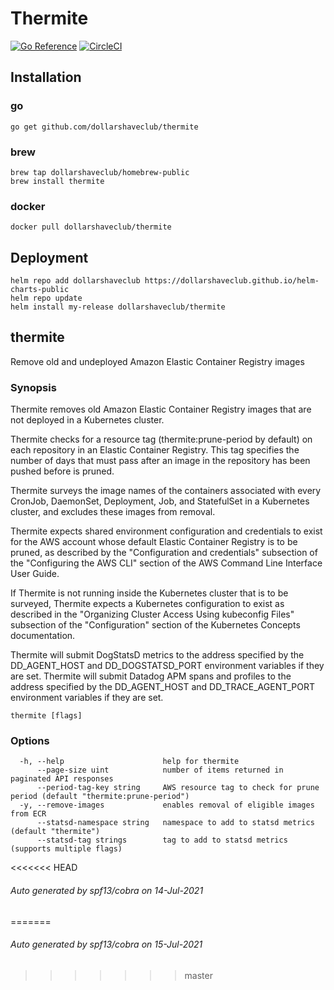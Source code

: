 Thermite
========

[![Go Reference](https://pkg.go.dev/badge/github.com/dollarshaveclub/thermite.svg)](https://pkg.go.dev/github.com/dollarshaveclub/thermite)
[![CircleCI](https://circleci.com/gh/dollarshaveclub/thermite/tree/master.svg?style=svg)](https://circleci.com/gh/dollarshaveclub/thermite/tree/master)

## Installation

### go

	go get github.com/dollarshaveclub/thermite

### brew

	brew tap dollarshaveclub/homebrew-public
	brew install thermite

### docker

	docker pull dollarshaveclub/thermite

## Deployment

    helm repo add dollarshaveclub https://dollarshaveclub.github.io/helm-charts-public
	helm repo update
	helm install my-release dollarshaveclub/thermite


## thermite

Remove old and undeployed Amazon Elastic Container Registry images

### Synopsis

Thermite removes old Amazon Elastic Container Registry images that are not
deployed in a Kubernetes cluster.

Thermite checks for a resource tag (thermite:prune-period by default) on each
repository in an Elastic Container Registry. This tag specifies the number of
days that must pass after an image in the repository has been pushed before
is pruned.

Thermite surveys the image names of the containers associated with every
CronJob, DaemonSet, Deployment, Job, and StatefulSet in a Kubernetes
cluster, and excludes these images from removal.

Thermite expects shared environment configuration and credentials to exist for
the AWS account whose default Elastic Container Registry is to be pruned, as
described by the "Configuration and credentials" subsection of the "Configuring
the AWS CLI" section of the AWS Command Line Interface User Guide.

If Thermite is not running inside the Kubernetes cluster that is to be surveyed,
Thermite expects a Kubernetes configuration to exist as described in the
"Organizing Cluster Access Using kubeconfig Files" subsection of the
"Configuration" section of the Kubernetes Concepts documentation.

Thermite will submit DogStatsD metrics to the address specified by the
DD_AGENT_HOST and DD_DOGSTATSD_PORT environment variables if they are set.
Thermite will submit Datadog APM spans and profiles to the address specified by
the DD_AGENT_HOST and DD_TRACE_AGENT_PORT environment variables if they are set.

```
thermite [flags]
```

### Options

```
  -h, --help                      help for thermite
      --page-size uint            number of items returned in paginated API responses
      --period-tag-key string     AWS resource tag to check for prune period (default "thermite:prune-period")
  -y, --remove-images             enables removal of eligible images from ECR
      --statsd-namespace string   namespace to add to statsd metrics (default "thermite")
      --statsd-tag strings        tag to add to statsd metrics (supports multiple flags)
```

<<<<<<< HEAD
###### Auto generated by spf13/cobra on 14-Jul-2021
=======
###### Auto generated by spf13/cobra on 15-Jul-2021
>>>>>>> master
